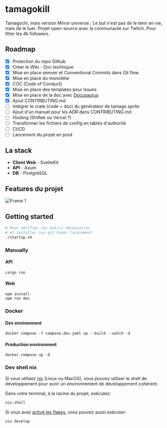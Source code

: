 # tamagokill
Tamagochi, mais version Mirror universe ; Le but n'est pas de le tenir en vie, mais de le tuer. Projet open-source avec la communauté sur Twitch. Pour fêter les 4k followers.

## Roadmap

- [x] Protection du repo Github
- [x] Créer le Wiki - Doc technique
- [x] Mise en place semver et Conventional Commits dans Git flow
- [x] Mise en place du monolithe
- [x] COC (Code of Conduct)
- [x] Mise en place des templates pour Issues
- [x] Mise en place de la doc avec [Docusaurus](https://docusaurus.io/)
- [x] Ajout CONTRIBUTING.md
- [ ] Intégrer le crate (code + doc) du générateur de tamago sprite
- [ ] Ajout d'un manuel pour les ADR dans CONTRIBUTING.md
- [ ] Hosting (Shiftek ou Vercel ?)
- [ ] Transformer les fichiers de config en tables d'authorité
- [ ] CI/CD
- [ ] Lancement du projet en prod

## La stack
- **Client Web** - SvelteKit
- **API** - Axum
- **DB** - PostgreSQL

## Features du projet
![Frame 1](https://github.com/DevGirl-Team/tamagokill/assets/15716589/24ae9fe2-0938-43f3-9917-47ddace803b7)

## Getting started

```sh
# Pour vérifier les outils nécessaires
# et installer les git hooks localement
./startup.sh
```

### Manually
#### API
```
cargo run
```

#### Web
```
npm install
npm run dev
```


### Docker
#### Dev environment
```
docker compose -f compose.dev.yaml up --build --watch -d
```

#### Production environment
```
docker compose up -d
```

### Dev shell nix

Si vous utilisez [nix](https://nixos.org/download/) (Linux ou MacOS), vous pouvez utiliser le shell de développement pour avoir un environnement de développement cohérent.

Dans votre terminal, à la racine du projet, exécutez:
```bash
nix-shell
```

Si vous avez [activé les flakes](https://nixos.wiki/wiki/Flakes), vous pouvez aussi exécuter:
```bash
nix develop
```
